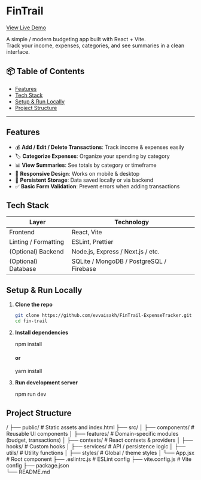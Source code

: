 # FinTrail

[View Live Demo](https://your-live-demo-link.com)

A simple / modern budgeting app built with React + Vite.  
Track your income, expenses, categories, and see summaries in a clean interface.

## 📦 Table of Contents
 
- [Features](#features)  
- [Tech Stack](#tech-stack)  
- [Setup & Run Locally](#setup--run-locally)  
- [Project Structure](#project-structure)  

---

## Features

- 💰 **Add / Edit / Delete Transactions**: Track income & expenses easily  
- 🏷️ **Categorize Expenses**: Organize your spending by category  
- 📊 **View Summaries**: See totals by category or timeframe  
- 📱 **Responsive Design**: Works on mobile & desktop  
- 💾 **Persistent Storage**: Data saved locally or via backend  
- ✅ **Basic Form Validation**: Prevent errors when adding transactions    

## Tech Stack

| Layer | Technology |
|-------|------------|
| Frontend | React, Vite |
| Linting / Formatting | ESLint, Prettier |
| (Optional) Backend | Node.js, Express / Next.js / etc. |
| (Optional) Database | SQLite / MongoDB / PostgreSQL / Firebase |

## Setup & Run Locally

1. **Clone the repo**  
   ```bash
   git clone https://github.com/evvaisakh/FinTrail-ExpenseTracker.git
   cd fin-trail

2. **Install dependencies**

   npm install
   #### or
   yarn install

3. **Run development server**

   npm run dev

## Project Structure

/
   ├── public/               # Static assets and index.html
   ├── src/
   │   ├── components/       # Reusable UI components
   │   ├── features/         # Domain-specific modules (budget, transactions)
   │   ├── contexts/         # React contexts & providers
   │   ├── hooks/            # Custom hooks
   │   ├── services/         # API / persistence logic
   │   ├── utils/            # Utility functions
   │   ├── styles/           # Global / theme styles
   │   └── App.jsx           # Root component
   ├── .eslintrc.js          # ESLint config
   ├── vite.config.js        # Vite config
   ├── package.json  
   └── README.md



